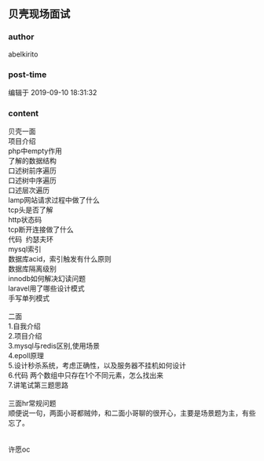 ## 贝壳现场面试
### author 
abelkirito
### post-time 

编辑于  2019-09-10 18:31:32
### content 
<div class="post-topic-des nc-post-content">
 <div>
  贝壳一面
 </div>
 <div>
  项目介绍
 </div>
 <div>
  php中empty作用
 </div>
 <div>
  了解的数据结构
 </div>
 <div>
  口述树前序遍历
 </div>
 <div>
  口述树中序遍历
 </div>
 <div>
  口述层次遍历
 </div>
 <div>
  lamp网站请求过程中做了什么
 </div>
 <div>
  tcp头是否了解
 </div>
 <div>
  http状态码
 </div>
 <div>
  tcp断开连接做了什么
 </div>
 <div>
  代码  约瑟夫环
 </div>
 <div>
  mysql索引
 </div>
 <div>
  数据库acid，索引触发有什么原则
 </div>
 <div>
  数据库隔离级别
 </div>
 <div>
  innodb如何解决幻读问题
 </div>
 <div>
  laravel用了哪些设计模式
 </div>
 <div>
  手写单列模式
 </div>
 <div>
  <br/>
 </div>
 <div>
  二面
 </div>
 <div>
  1.自我介绍
 </div>
 <div>
  2.项目介绍
 </div>
 <div>
  3.mysql与redis区别,使用场景
 </div>
 <div>
  4.epoll原理
 </div>
 <div>
  5.设计秒杀系统，考虑正确性，以及服务器不挂机如何设计
 </div>
 <div>
  6.代码 两个数组中只存在1个不同元素，怎么找出来
 </div>
 <div>
  7.讲笔试第三题思路
 </div>
 <div>
  <br/>
 </div>
 <div>
  三面hr常规问题
 </div>
 <div>
  顺便说一句，两面小哥都贼帅，和二面小哥聊的很开心，主要是场景题为主，有些忘了。
 </div>
 <div>
  <br/>
 </div>
 <div>
  <br/>
 </div>
 <div>
  许愿oc
 </div>
</div>
